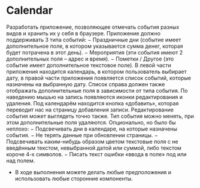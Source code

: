 # Calendar

Разработать приложение, позволяющее отмечать события разных видов и хранить их у себя в браузере.
Приложение должно поддерживать 3 типа событий:
− Праздничные дни (событие имеет дополнительное поле, в котором указывается сумма денег, которая будет потрачена в этот день).
− Мероприятия (эти события имеют 2 дополнительных поля – адрес и время).
− Пометки / Другое (это событие имеет дополнительное текстовое поле).
В левой части приложения находится календарь, в котором пользователь выбирает дату, в правой части приложения появляется список событий, которые назначены на выбранную дату. Список справа должен также отображать дополнительные поля в зависимости от типа события.
По наведению мышью на запись появляются иконки редактирования и удаления.
Под календарём находится кнопка «добавить», которая переводит нас на страницу добавления записи. Редактирование события может выглядеть точно также.
Тип события можно менять, при этом дополнительные поля удаляются.
Опционально, но было бы неплохо:
− Подсвечивать дни в календаре, на которые назначены события.
− Не терять данные при обновлении страницы.
− Подсвечивать каким-нибудь образом цветом текстовые поля с не введённым текстом, невыбранной датой или суммой, либо текстом короче 4-х символов.
− Писать текст ошибки «ввода в поле» под или над полем.

* В ходе выполнения можете делать любые предположения и использовать любые сторонние компоненты.